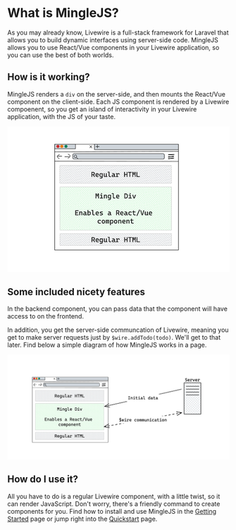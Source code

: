 # What is MingleJS?

As you may already know, Livewire is a full-stack framework for Laravel that allows you to build dynamic interfaces using server-side code.
MingleJS allows you to use React/Vue components in your Livewire application, so you can use the best of both worlds.

## How is it working?

MingleJS renders a `div` on the server-side, and then mounts the React/Vue component on the client-side. Each JS component is rendered by a Livewire compoenent, so you get an island of interactivity in your Livewire application, with the JS of your taste.

![img_1.png](img_1.png)

## Some included nicety features

In the backend component, you can pass data that the component will have access to on the frontend.


In addition, you get the server-side communcation of Livewire, meaning you get to make server requests just by `$wire.addTodo(todo)`. We'll get to that later. Find below a simple diagram of how MingleJS works in a page.

![img_2.png](img_2.png)

## How do I use it?

All you have to do is a regular Livewire component, with a little twist, so it can render JavaScript. Don't worry, there's a friendly command to create components for you. Find how to install and use MingleJS in the [Getting Started](/getting-started) page or jump right into the [Quickstart](/quickstart) page.


